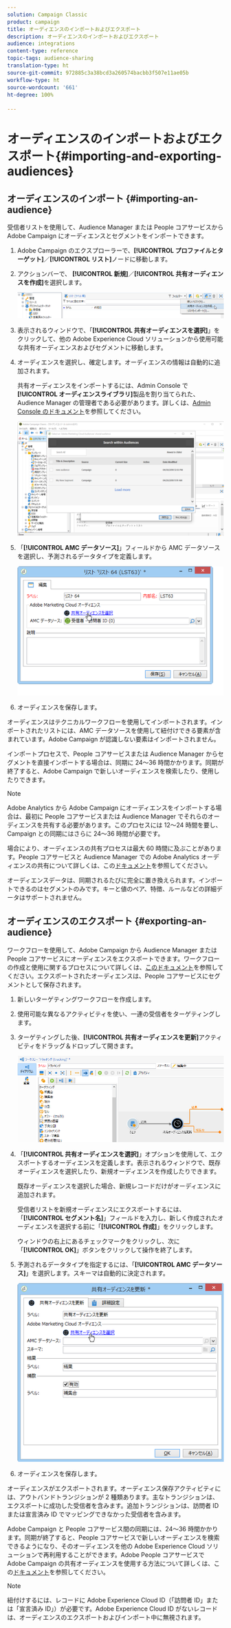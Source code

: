```yaml
---
solution: Campaign Classic
product: campaign
title: オーディエンスのインポートおよびエクスポート
description: オーディエンスのインポートおよびエクスポート
audience: integrations
content-type: reference
topic-tags: audience-sharing
translation-type: ht
source-git-commit: 972885c3a38bcd3a260574bacbb3f507e11ae05b
workflow-type: ht
source-wordcount: '661'
ht-degree: 100%

---
```



# オーディエンスのインポートおよびエクスポート{#importing-and-exporting-audiences}

## オーディエンスのインポート {#importing-an-audience}

受信者リストを使用して、Audience Manager または People コアサービスから Adobe Campaign にオーディエンスとセグメントをインポートできます。

1. Adobe Campaign のエクスプローラーで、**[!UICONTROL プロファイルとターゲット]**／**[!UICONTROL リスト]**&#x200B;ノードに移動します。
1. アクションバーで、 **[!UICONTROL 新規]**／**[!UICONTROL 共有オーディエンスを作成]**&#x200B;を選択します。

   ![](assets/aam_import_audience.png)

1. 表示されるウィンドウで、「**[!UICONTROL 共有オーディエンスを選択]**」をクリックして、他の Adobe Experience Cloud ソリューションから使用可能な共有オーディエンスおよびセグメントに移動します。
1. オーディエンスを選択し、確定します。オーディエンスの情報は自動的に追加されます。

   共有オーディエンスをインポートするには、Admin Console で&#x200B;**[!UICONTROL オーディエンスライブラリ]**&#x200B;製品を割り当てられた、Audience Manager の管理者である必要があります。詳しくは、[Admin Console のドキュメント](https://helpx.adobe.com/jp/enterprise/managing/user-guide.html)を参照してください。

   ![](assets/aam_import_audience_3.png)

1. 「**[!UICONTROL AMC データソース]**」フィールドから AMC データソースを選択し、予測されるデータタイプを定義します。

   ![](assets/aam_import_audience_2.png)

1. オーディエンスを保存します。

オーディエンスはテクニカルワークフローを使用してインポートされます。インポートされたリストには、AMC データソースを使用して紐付けできる要素が含まれています。Adobe Campaign が認識しない要素はインポートされません。

インポートプロセスで、People コアサービスまたは Audience Manager からセグメントを直接インポートする場合は、同期に 24～36 時間かかります。同期が終了すると、Adobe Campaign で新しいオーディエンスを検索したり、使用したりできます。

>[!NOTE]
>
>Adobe Analytics から Adobe Campaign にオーディエンスをインポートする場合は、最初に People コアサービスまたは Audience Manager でそれらのオーディエンスを共有する必要があります。このプロセスには 12～24 時間を要し、Campaign との同期にはさらに 24～36 時間が必要です。
>
>場合により、オーディエンスの共有プロセスは最大 60 時間に及ぶことがあります。People コアサービスと Audience Manager での Adobe Analytics オーディエンスの共有について詳しくは、この[ドキュメント](https://docs.adobe.com/content/help/ja-JP/analytics/components/segmentation/segmentation-workflow/seg-publish.translate.html)を参照してください。

オーディエンスデータは、同期されるたびに完全に置き換えられます。インポートできるのはセグメントのみです。キーと値のペア、特徴、ルールなどの詳細データはサポートされません。

## オーディエンスのエクスポート {#exporting-an-audience}

ワークフローを使用して、Adobe Campaign から Audience Manager または People コアサービスにオーディエンスをエクスポートできます。ワークフローの作成と使用に関するプロセスについて詳しくは、[このドキュメント](../../workflow/using/building-a-workflow.md)を参照してください。エクスポートされたオーディエンスは、People コアサービスにセグメントとして保存されます。

1. 新しいターゲティングワークフローを作成します。
1. 使用可能な異なるアクティビティを使い、一連の受信者をターゲティングします。
1. ターゲティングした後、**[!UICONTROL 共有オーディエンスを更新]**&#x200B;アクティビティをドラッグ＆ドロップして開きます。

   ![](assets/aam_export_example.png)

1. 「**[!UICONTROL 共有オーディエンスを選択]**」オプションを使用して、エクスポートするオーディエンスを定義します。表示されるウィンドウで、既存オーディエンスを選択したり、新規オーディエンスを作成したりできます。

   既存オーディエンスを選択した場合、新規レコードだけがオーディエンスに追加されます。

   受信者リストを新規オーディエンスにエクスポートするには、「**[!UICONTROL セグメント名]**」フィールドを入力し、新しく作成されたオーディエンスを選択する前に「**[!UICONTROL 作成]**」をクリックします。

   ウィンドウの右上にあるチェックマークをクリックし、次に「**[!UICONTROL OK]**」ボタンをクリックして操作を終了します。

1. 予測されるデータタイプを指定するには、「**[!UICONTROL AMC データソース]**」を選択します。スキーマは自動的に決定されます。

   ![](assets/aam_export_audience_activity.png)

1. オーディエンスを保存します。

オーディエンスがエクスポートされます。オーディエンス保存アクティビティには、アウトバンドトランジションが 2 種類あります。主なトランジションは、エクスポートに成功した受信者を含みます。追加トランジションは、訪問者 ID または宣言済み ID でマッピングできなかった受信者を含みます。

Adobe Campaign と People コアサービス間の同期には、24～36 時間かかります。同期が終了すると、People コアサービスで新しいオーディエンスを検索できるようになり、そのオーディエンスを他の Adobe Experience Cloud ソリューションで再利用することができます。Adobe People コアサービスで Adobe Campaign の共有オーディエンスを使用する方法について詳しくは、この[ドキュメント](https://docs.adobe.com/content/help/ja-JP/core-services/interface/audiences/t-audience-create.html)を参照してください。

>[!NOTE]
>
>紐付けするには、レコードに Adobe Experience Cloud ID（「訪問者 ID」または「宣言済み ID」）が必要です。Adobe Experience Cloud ID がないレコードは、オーディエンスのエクスポートおよびインポート中に無視されます。

